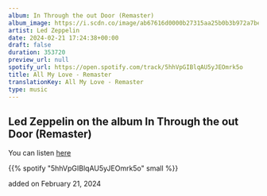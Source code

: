 ```yaml
---
album: In Through the out Door (Remaster)
album_image: https://i.scdn.co/image/ab67616d0000b27315aa25b0b3b972a7be623605
artist: Led Zeppelin
date: 2024-02-21 17:24:38+00:00
draft: false
duration: 353720
preview_url: null
spotify_url: https://open.spotify.com/track/5hhVpGIBlqAU5yJEOmrk5o
title: All My Love - Remaster
translationKey: All My Love - Remaster
type: music
---
```


## Led Zeppelin on the album In Through the out Door (Remaster)

You can listen [here](https://open.spotify.com/track/5hhVpGIBlqAU5yJEOmrk5o)

{{% spotify "5hhVpGIBlqAU5yJEOmrk5o" small %}}

added on February 21, 2024